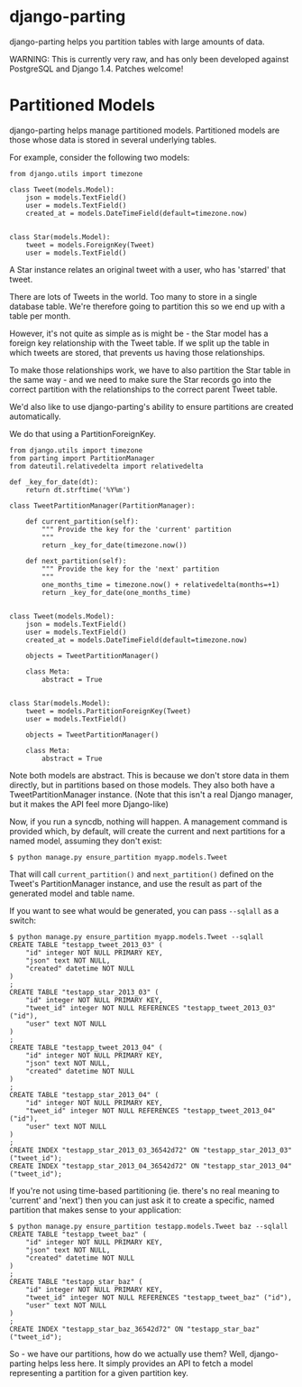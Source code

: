 django-parting
==============

django-parting helps you partition tables with large amounts of data.

WARNING: This is currently very raw, and has only been developed against
PostgreSQL and Django 1.4. Patches welcome!

Partitioned Models
==================

django-parting helps manage partitioned models. Partitioned models are those
whose data is stored in several underlying tables.

For example, consider the following two models:

    from django.utils import timezone

    class Tweet(models.Model):
        json = models.TextField()
        user = models.TextField()
        created_at = models.DateTimeField(default=timezone.now)


    class Star(models.Model):
        tweet = models.ForeignKey(Tweet)
        user = models.TextField()

A Star instance relates an original tweet with a user, who has 'starred' that
tweet.

There are lots of Tweets in the world. Too many to store in a single database
table. We're therefore going to partition this so we end up with a table
per month.

However, it's not quite as simple as is might be - the Star model has
a foreign key relationship with the Tweet table. If we split up the table
in which tweets are stored, that prevents us having those relationships.

To make those relationships work, we have to also partition the Star table
in the same way - and we need to make sure the Star records go into the
correct partition with the relationships to the correct parent Tweet table.

We'd also like to use django-parting's ability to ensure partitions are created
automatically.

We do that using a PartitionForeignKey.

    from django.utils import timezone
    from parting import PartitionManager
    from dateutil.relativedelta import relativedelta

    def _key_for_date(dt):
        return dt.strftime('%Y%m')

    class TweetPartitionManager(PartitionManager):

        def current_partition(self):
            """ Provide the key for the 'current' partition
            """
            return _key_for_date(timezone.now())

        def next_partition(self):
            """ Provide the key for the 'next' partition
            """
            one_months_time = timezone.now() + relativedelta(months=+1)
            return _key_for_date(one_months_time)


    class Tweet(models.Model):
        json = models.TextField()
        user = models.TextField()
        created_at = models.DateTimeField(default=timezone.now)

        objects = TweetPartitionManager()

        class Meta:
            abstract = True


    class Star(models.Model):
        tweet = models.PartitionForeignKey(Tweet)
        user = models.TextField()

        objects = TweetPartitionManager()

        class Meta:
            abstract = True

Note both models are abstract. This is because we don't store data in them
directly, but in partitions based on those models. They also both have a
TweetPartitionManager instance. (Note that this isn't a real Django manager,
but it makes the API feel more Django-like)

Now, if you run a syncdb, nothing will happen. A management command
is provided which, by default, will create the current and next partitions
for a named model, assuming they don't exist:

    $ python manage.py ensure_partition myapp.models.Tweet

That will call `current_partition()` and `next_partition()` defined on the
Tweet's PartitionManager instance, and use the result as part of the generated
model and table name.

If you want to see what would be generated, you can pass `--sqlall` as a
switch:

    $ python manage.py ensure_partition myapp.models.Tweet --sqlall
    CREATE TABLE "testapp_tweet_2013_03" (
        "id" integer NOT NULL PRIMARY KEY,
        "json" text NOT NULL,
        "created" datetime NOT NULL
    )
    ;
    CREATE TABLE "testapp_star_2013_03" (
        "id" integer NOT NULL PRIMARY KEY,
        "tweet_id" integer NOT NULL REFERENCES "testapp_tweet_2013_03" ("id"),
        "user" text NOT NULL
    )
    ;
    CREATE TABLE "testapp_tweet_2013_04" (
        "id" integer NOT NULL PRIMARY KEY,
        "json" text NOT NULL,
        "created" datetime NOT NULL
    )
    ;
    CREATE TABLE "testapp_star_2013_04" (
        "id" integer NOT NULL PRIMARY KEY,
        "tweet_id" integer NOT NULL REFERENCES "testapp_tweet_2013_04" ("id"),
        "user" text NOT NULL
    )
    ;
    CREATE INDEX "testapp_star_2013_03_36542d72" ON "testapp_star_2013_03" ("tweet_id");
    CREATE INDEX "testapp_star_2013_04_36542d72" ON "testapp_star_2013_04" ("tweet_id");

If you're not using time-based partitioning (ie. there's no real meaning to
'current' and 'next') then you can just ask it to create a specific, named
partition that makes sense to your application:

    $ python manage.py ensure_partition testapp.models.Tweet baz --sqlall
    CREATE TABLE "testapp_tweet_baz" (
        "id" integer NOT NULL PRIMARY KEY,
        "json" text NOT NULL,
        "created" datetime NOT NULL
    )
    ;
    CREATE TABLE "testapp_star_baz" (
        "id" integer NOT NULL PRIMARY KEY,
        "tweet_id" integer NOT NULL REFERENCES "testapp_tweet_baz" ("id"),
        "user" text NOT NULL
    )
    ;
    CREATE INDEX "testapp_star_baz_36542d72" ON "testapp_star_baz" ("tweet_id");

So - we have our partitions, how do we actually use them? Well, django-parting
helps less here. It simply provides an API to fetch a model representing a
partition for a given partition key.
